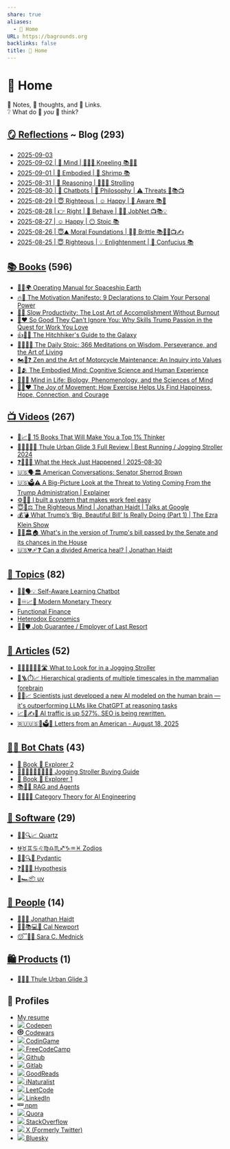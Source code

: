 ```yaml
---
share: true
aliases:
  - 🏡 Home
URL: https://bagrounds.org
backlinks: false
title: 🏡 Home
---
```

# 🏡 Home  
📑 Notes, 💭 thoughts, and 🔗 Links.  
❔ What do 🫵 _you_ 🤔 think?  
  
## [🪞 Reflections](./reflections/index.md) ~ Blog (293)  
- [2025-09-03](./reflections/2025-09-03.md)  
- [2025-09-02 | 🧠 Mind | 🧎🏼‍♂️ Kneeling 📚👶🏼](./reflections/2025-09-02.md)  
- [2025-09-01 | 🧠 Embodied | 🍤 Shrimp 📚](./reflections/2025-09-01.md)  
- [2025-08-31 | 🧮 Reasoning | 🏃🏼‍♀️ Strolling](./reflections/2025-08-31.md)  
- [2025-08-30 | 🤖 Chatbots | 📜 Philosophy | ⚠️ Threats 🌌📚📺](./reflections/2025-08-30.md)  
- [2025-08-29 | 😇 Righteous | ☺️ Happy | 👀 Aware 📚🌌](./reflections/2025-08-29.md)  
- [2025-08-28 | 👉 Right | 🐒 Behave | 💼🛟 JobNet 📺📚💡](./reflections/2025-08-28.md)  
- [2025-08-27 | ☺️ Happy | 😶 Stoic 📚](./reflections/2025-08-27.md)  
- [2025-08-26 | 😇⛰️ Moral Foundations | ⛓️‍💥 Brittle 📚🌌👥📺✍️](./reflections/2025-08-26.md)  
- [2025-08-25 | 😇 Righteous | 💡 Enlightenment | 📜 Confucius 📚](./reflections/2025-08-25.md)  
  
  
## [📚 Books](./books/index.md) (596)  
- [📗🚀🌍 Operating Manual for Spaceship Earth](./books/operating-manual-for-spaceship-earth.md)  
- [🔥📜 The Motivation Manifesto: 9 Declarations to Claim Your Personal Power](./books/the-motivation-manifesto-9-declarations-to-claim-your-personal-power.md)  
- [🐌🎯 Slow Productivity: The Lost Art of Accomplishment Without Burnout](./books/slow-productivity-the-lost-art-of-accomplishment-without-burnout.md)  
- [💪❤️ So Good They Can't Ignore You: Why Skills Trump Passion in the Quest for Work You Love](./books/so-good-they-cant-ignore-you-why-skills-trump-passion-in-the-quest-for-work-you-love.md)  
- [👍🦮🌌 The Hitchhiker's Guide to the Galaxy](./books/the-hitchhikers-guide-to-the-galaxy.md)  
- [🧘🏼‍♀️📅 The Daily Stoic: 366 Meditations on Wisdom, Perseverance, and the Art of Living](./books/the-daily-stoic-366-meditations-on-wisdom-perseverance-and-the-art-of-living.md)  
- [🏍️🧘❓ Zen and the Art of Motorcycle Maintenance: An Inquiry into Values](./books/zen-and-the-art-of-motorcycle-maintenance-an-inquiry-into-values.md)  
- [🧠🫂 The Embodied Mind: Cognitive Science and Human Experience](./books/the-embodied-mind-cognitive-science-and-human-experience.md)  
- [🧠🌱🤔 Mind in Life: Biology, Phenomenology, and the Sciences of Mind](./books/mind-in-life-biology-phenomenology-and-the-sciences-of-mind.md)  
- [🏃😊❤️ The Joy of Movement: How Exercise Helps Us Find Happiness, Hope, Connection, and Courage](./books/the-joy-of-movement-how-exercise-helps-us-find-happiness-hope-connection-and-courage.md)  
  
  
## [📺 Videos](./videos/index.md) (267)  
- [🧠📈🥇 15 Books That Will Make You a Top 1% Thinker](./videos/15-books-that-will-make-you-a-top-1-percent-thinker.md)  
- [👶🏃‍♀️🏅✅ Thule Urban Glide 3 Full Review | Best Running / Jogging Stroller 2024](./videos/thule-urban-glide-3-full-review-best-running-jogging-stroller-2024.md)  
- [❓🤯😵‍💫 What the Heck Just Happened | 2025-08-30](./videos/what-the-heck-just-happened-2025-08-30.md)  
- [🇺🇸🗣️🏛️ American Conversations: Senator Sherrod Brown](./videos/american-conversations-senator-sherrod-brown.md)  
- [🇺🇸🗳️⚠️ A Big-Picture Look at the Threat to Voting Coming From the Trump Administration | Explainer](./videos/a-big-picture-look-at-the-threat-to-voting-coming-from-the-trump-administration-explainer.md)  
- [⚙️💨🧘 I built a system that makes work feel easy](./videos/i-built-a-system-that-makes-work-feel-easy.md)  
- [😇🧠⚖️ The Righteous Mind | Jonathan Haidt | Talks at Google](./videos/the-righteous-mind-jonathan-haidt-talks-at-google.md)  
- [💰💣 What Trump’s ‘Big, Beautiful Bill’ Is Really Doing (Part 1) | The Ezra Klein Show](./videos/what-trumps-big-beautiful-bill-is-really-doing-part-1-the-ezra-klein-show.md)  
- [👹📜🏛️🏠 What's in the version of Trump's bill passed by the Senate and its chances in the House](./videos/whats-in-the-version-of-trumps-bill-passed-by-the-senate-and-its-chances-in-the-house.md)  
- [🇺🇸💔🩹❓ Can a divided America heal? | Jonathan Haidt](./videos/can-a-divided-america-heal-jonathan-haidt.md)  
  
  
## [🌌 Topics](./topics/index.md) (82)  
- [🧠🤖🗣️💡 Self-Aware Learning Chatbot](./topics/self-aware-learning-chatbot.md)  
- [🏦♾️📈💸 Modern Monetary Theory](./topics/modern-monetary-theory.md)  
- [Functional Finance](./topics/functional-finance.md)  
- [Heterodox Economics](./topics/heterodox-economics.md)  
- [🧑‍💼🛡️ Job Guarantee / Employer of Last Resort](./topics/job-guarantee-employer-of-last-resort.md)  
  
  
## [📄  Articles](./articles/index.md) (52)  
- [👀👶🏼🏃🏼‍♀️🛣️ What to Look for in a Jogging Stroller](./articles/what-to-look-for-in-a-jogging-stroller.md)  
- [🧠🪜⏱️📈 Hierarchical gradients of multiple timescales in the mammalian forebrain](./articles/hierarchical-gradients-of-multiple-timescales-in-the-mammalian-forebrain.md)  
- [🧠🤖📈 Scientists just developed a new AI modeled on the human brain — it's outperforming LLMs like ChatGPT at reasoning tasks](./articles/scientists-just-developed-a-new-ai-modeled-on-the-human-brain-its-outperforming-llms-like-chatgpt-at-reasoning-tasks.md)  
- [📈🤖✍️🔄 AI traffic is up 527%. SEO is being rewritten.](./articles/ai-traffic-is-up-527-percent-seo-is-being-rewritten.md)  
- [🇷🇺🇺🇸👹🗳️💸 Letters from an American - August 18, 2025](./articles/letters-from-an-american-august-18-2025.md)  
  
  
## [🤖💬 Bot Chats](./bot-chats/index.md) (43)  
- [📖 Book 🧭 Explorer 2](./bot-chats/book-explorer-2.md)  
- [👶🏼🛒🏃🏼‍♀️🦮💲🦮 Jogging Stroller Buying Guide](./bot-chats/jogging-stroller-buying-guide.md)  
- [📖 Book 🧭 Explorer 1](./bot-chats/book-explorer-1.md)  
- [📚🤖💬 RAG and Agents](./bot-chats/rag-and-agents.md)  
- [📐🔗🤖🧠 Category Theory for AI Engineering](./bot-chats/category-theory-for-ai-engineering.md)  
  
  
## [💾 Software](./software/index.md) (29)  
- [💎🔬🔍📈 Quartz](./software/quartz.md)  
- [⛎♉️♊️♋️♌️♍️♎️♏️♐️♑️♒️♓️ Zodios](./software/zodios.md)  
- [🐍📜🔍✅ Pydantic](./software/pydantic.md)  
- [❓🧪✅🤔 Hypothesis](./software/hypothesis.md)  
- [🐍🏎️📦 uv](./software/uv.md)  
  
  
## [👥 People](./people/index.md) (14)  
- [🧠🤝🐘 Jonathan Haidt](./people/jonathan-haidt.md)  
- [👨‍🏫📚💻🤔 Cal Newport](./people/cal-newport.md)  
- [😴🧠🌃 Sara C. Mednick](./people/sara-c-mednick.md)  
  
  
## [🛍️ Products](./products/index.md) (1)  
- [👶🏃🌆 Thule Urban Glide 3](./products/thule-urban-glide-3.md)  
  
  
## 🔗 Profiles  
- [My resume](./topics/my-resume.md)  
- <a href="http://codepen.io/bagrounds"><img style="height:1em; margin:0;" src="https://simpleicons.org/icons/codepen.svg"/> Codepen</a>  
- <a href="http://www.codewars.com/users/bagrounds"><img style="height:1em; margin:0;" src="https://raw.githubusercontent.com/bagrounds/icons/master/codewars.svg"/> Codewars</a>  
- <a href="https://www.codingame.com/profile/0d172b10ecb72b81c2bb2646e8be9d8a8930706"><img style="height:1em; margin:0;" src="https://simpleicons.org/icons/codingame.svg"/> CodinGame</a>  
- <a href="http://freecodecamp.com/bagrounds"><img style="height:1em; margin:0;" src="https://simpleicons.org/icons/freecodecamp.svg"/> FreeCodeCamp</a>  
- <a href="https://github.com/bagrounds"><img style="height:1em; margin:0;" src="https://simpleicons.org/icons/github.svg"/> Github</a>  
- <a href="http://gitlab.com/bagrounds"><img style="height:1em; margin:0;" src="https://simpleicons.org/icons/gitlab.svg"/> Gitlab</a>  
- <a href="http://goodreads.com/bagrounds"><img style="height:1em; margin:0;" src="https://simpleicons.org/icons/goodreads.svg"/> GoodReads</a>  
- <a href="https://www.inaturalist.org/people/8822063"><img style="height:1em; margin:0;" src="https://static.inaturalist.org/wiki_page_attachments/3154-original.png"/> iNaturalist</a>  
- <a href="https://leetcode.com/u/bagrounds"><img style="height:1em; margin:0;" src="https://simpleicons.org/icons/leetcode.svg"/> LeetCode</a>  
- <a href="https://linkedin.com/in/bagrounds"><img style="height:1em; margin:0;" src="https://simpleicons.org/icons/linkedin.svg"/> LinkedIn</a>  
- <a href="http://www.npmjs.com/~bagrounds"><img style="height:1em; margin:0;" src="https://raw.githubusercontent.com/bagrounds/icons/master/npm.svg"/> npm</a>  
- <a href="https://www.quora.com/profile/Bryan-Grounds"><img style="height:1em; margin:0;" src="https://simpleicons.org/icons/quora.svg"/> Quora</a>  
- <a href="http://stackoverflow.com/users/2081363/bagrounds"><img style="height:1em; margin:0;" src="https://simpleicons.org/icons/stackoverflow.svg"/> StackOverflow</a>  
- <a href="https://twitter.com/bagrounds"><img style="height:1em; margin:0;" src="https://simpleicons.org/icons/x.svg"/> X (Formerly Twitter)</a>  
- <a href="https://bsky.app/profile/bagrounds.bsky.social"><img style="height:1em; margin:0;" src="https://simpleicons.org/icons/bluesky.svg"/> Bluesky</a>